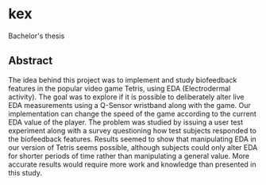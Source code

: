 # kex
Bachelor's thesis

Abstract
----
The idea behind this project was to implement and study biofeedback features in the popular video game Tetris, using EDA (Electrodermal activity). The goal was to explore if it is possible to deliberately alter live EDA measurements using a Q-Sensor wristband along with the game. Our implementation can change the speed of the game according to the current EDA value of the player. The problem was studied by issuing a user test experiment along with a survey questioning how test subjects responded to the biofeedback features. Results seemed to show that manipulating EDA in our version of Tetris seems possible, although subjects could only alter EDA for shorter periods of time rather than manipulating a general value.
More accurate results would require more work and knowledge than presented in this study.
